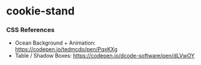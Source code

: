 # cookie-stand

### CSS References
- Ocean Background + Animation: https://codepen.io/tedmcdo/pen/PqxKXg
- Table / Shadow Boxes: https://codepen.io/dcode-software/pen/dLVwOY 
